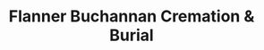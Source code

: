 ---
title: "Flanner Buchannan Cremation & Burial"
url: /speedway/flanner-buchannan-cremation-and-burial/
shop: funeral directors
---